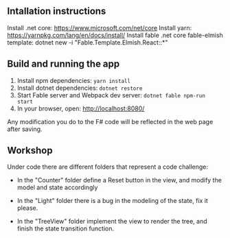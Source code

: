 ## Intallation instructions

Install .net core: https://www.microsoft.com/net/core
Install yarn: https://yarnpkg.com/lang/en/docs/install/
Install fable .net core fable-elmish template: dotnet new -i "Fable.Template.Elmish.React::*"

## Build and running the app

1. Install npm dependencies: `yarn install`
2. Install dotnet dependencies: `dotnet restore`
3. Start Fable server and Webpack dev server: `dotnet fable npm-run start`
4. In your browser, open: [http://localhost:8080/](http://localhost:8080/)

Any modification you do to the F# code will be reflected in the web page after saving.


## Workshop

Under code there are different folders that represent a code challenge:

- In the "Counter" folder define a Reset button in the view, and modify the model and state
  accordingly

-  In the "Light" folder there is a bug in the modeling of the state, fix it please.

- In the "TreeView" folder implement the view to render the tree, and finish the state 
  transition function.
